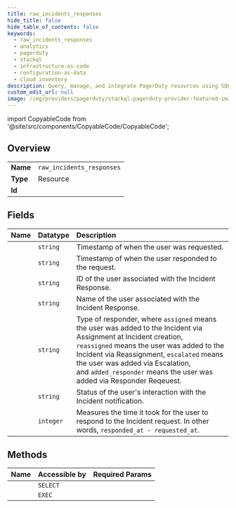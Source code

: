```yaml
---
title: raw_incidents_responses
hide_title: false
hide_table_of_contents: false
keywords:
  - raw_incidents_responses
  - analytics
  - pagerduty    
  - stackql
  - infrastructure-as-code
  - configuration-as-data
  - cloud inventory
description: Query, manage, and integrate PagerDuty resources using SQL
custom_edit_url: null
image: /img/providers/pagerduty/stackql-pagerduty-provider-featured-image.png
---
```


import CopyableCode from '@site/src/components/CopyableCode/CopyableCode';




## Overview
<table><tbody>
<tr><td><b>Name</b></td><td><code>raw_incidents_responses</code></td></tr>
<tr><td><b>Type</b></td><td>Resource</td></tr>
<tr><td><b>Id</b></td><td><CopyableCode code="pagerduty.analytics.raw_incidents_responses" /></td></tr>
</tbody></table>

## Fields
| Name | Datatype | Description |
|:-----|:---------|:------------|
| <CopyableCode code="requested_at" /> | `string` | Timestamp of when the user was requested. |
| <CopyableCode code="responded_at" /> | `string` | Timestamp of when the user responded to the request. |
| <CopyableCode code="responder_id" /> | `string` | ID of the user associated with the Incident Response. |
| <CopyableCode code="responder_name" /> | `string` | Name of the user associated with the Incident Response. |
| <CopyableCode code="responder_type" /> | `string` | Type of responder, where `assigned` means the user was added to the Incident via Assignment at Incident creation,<br />`reassigned` means the user was added to the Incident via Reassignment, `escalated` means the user was added via Escalation,<br />and `added_responder` means the user was added via Responder Reqeuest. |
| <CopyableCode code="response_status" /> | `string` | Status of the user's interaction with the Incident notification. |
| <CopyableCode code="time_to_respond_seconds" /> | `integer` | Measures the time it took for the user to respond to the Incident request. In other words, `responded_at - requested_at`. |
## Methods
| Name | Accessible by | Required Params |
|:-----|:--------------|:----------------|
| <CopyableCode code="get_analytics_incident_responses_by_id" /> | `SELECT` | <CopyableCode code="id" /> |
| <CopyableCode code="_get_analytics_incident_responses_by_id" /> | `EXEC` | <CopyableCode code="id" /> |
